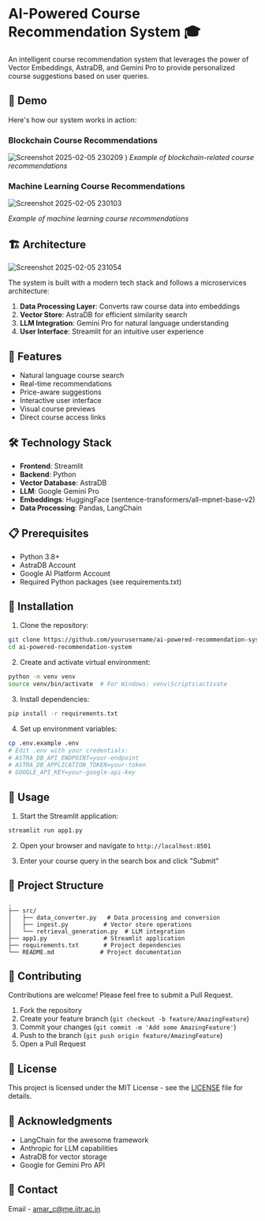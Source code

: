# AI-Powered Course Recommendation System 🎓

An intelligent course recommendation system that leverages the power of Vector Embeddings, AstraDB, and Gemini Pro to provide personalized course suggestions based on user queries.

## 🌟 Demo

Here's how our system works in action:

### Blockchain Course Recommendations
![Screenshot 2025-02-05 230209](https://github.com/user-attachments/assets/96e7ef8b-52fd-427b-b4f5-94b1f166fb3d)
)
*Example of blockchain-related course recommendations*

### Machine Learning Course Recommendations
![Screenshot 2025-02-05 230103](https://github.com/user-attachments/assets/8118c76d-84f3-4e57-a7d1-f9a744e22d16)

*Example of machine learning course recommendations*

## 🏗️ Architecture
![Screenshot 2025-02-05 231054](https://github.com/user-attachments/assets/3fd34fe7-4270-4f97-9d27-d64799bb1a6f)


The system is built with a modern tech stack and follows a microservices architecture:
1. **Data Processing Layer**: Converts raw course data into embeddings
2. **Vector Store**: AstraDB for efficient similarity search
3. **LLM Integration**: Gemini Pro for natural language understanding
4. **User Interface**: Streamlit for an intuitive user experience

## 🚀 Features

- Natural language course search
- Real-time recommendations
- Price-aware suggestions
- Interactive user interface
- Visual course previews
- Direct course access links

## 🛠️ Technology Stack

- **Frontend**: Streamlit
- **Backend**: Python
- **Vector Database**: AstraDB
- **LLM**: Google Gemini Pro
- **Embeddings**: HuggingFace (sentence-transformers/all-mpnet-base-v2)
- **Data Processing**: Pandas, LangChain

## 📋 Prerequisites

- Python 3.8+
- AstraDB Account
- Google AI Platform Account
- Required Python packages (see requirements.txt)

## 🔧 Installation

1. Clone the repository:
```bash
git clone https://github.com/yourusername/ai-powered-recommendation-system.git
cd ai-powered-recommendation-system
```

2. Create and activate virtual environment:
```bash
python -m venv venv
source venv/bin/activate  # For Windows: venv\Scripts\activate
```

3. Install dependencies:
```bash
pip install -r requirements.txt
```

4. Set up environment variables:
```bash
cp .env.example .env
# Edit .env with your credentials:
# ASTRA_DB_API_ENDPOINT=your-endpoint
# ASTRA_DB_APPLICATION_TOKEN=your-token
# GOOGLE_API_KEY=your-google-api-key
```

## 🚀 Usage

1. Start the Streamlit application:
```bash
streamlit run app1.py
```

2. Open your browser and navigate to `http://localhost:8501`

3. Enter your course query in the search box and click "Submit"

## 📁 Project Structure

```
.
├── src/
│   ├── data_converter.py   # Data processing and conversion
│   ├── ingest.py          # Vector store operations
│   └── retrieval_generation.py  # LLM integration
├── app1.py                # Streamlit application
├── requirements.txt       # Project dependencies
└── README.md             # Project documentation
```

## 🤝 Contributing

Contributions are welcome! Please feel free to submit a Pull Request.

1. Fork the repository
2. Create your feature branch (`git checkout -b feature/AmazingFeature`)
3. Commit your changes (`git commit -m 'Add some AmazingFeature'`)
4. Push to the branch (`git push origin feature/AmazingFeature`)
5. Open a Pull Request

## 📝 License

This project is licensed under the MIT License - see the [LICENSE](LICENSE) file for details.

## 🙏 Acknowledgments

- LangChain for the awesome framework
- Anthropic for LLM capabilities
- AstraDB for vector storage
- Google for Gemini Pro API

## 📧 Contact

Email - amar_c@me.iitr.ac.in

